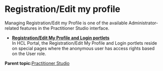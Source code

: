 # Registration/Edit my profile

Managing Registration/Edit my Profile is one of the available Administrator-related features in the Practitioner Studio interface.

-   **[Registration/Edit My Profile and Login portlets](../admin-system/sec_subman.md)**  
In HCL Portal, the Registration/Edit My Profile and Login portlets reside on special pages where the anonymous user has access rights based on the User role.

**Parent topic:**[Practitioner Studio](../practitioner_studio/practitionerstudio_overview.md)

